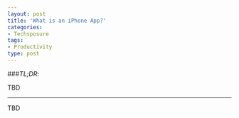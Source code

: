 ```yaml
---
layout: post
title: 'What is an iPhone App?'
categories:
- Techsposure
tags:
- Productivity
type: post
---
```


###*TL;DR*:

TBD

---

TBD
